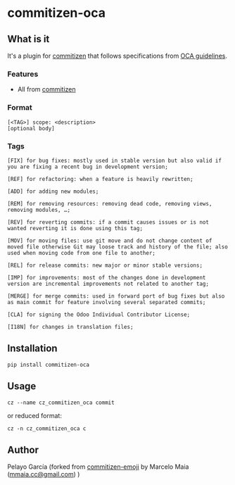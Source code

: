 # commitizen-oca
## What is it

It's a plugin for [commitizen](https://github.com/commitizen-tools/commitizen) that follows specifications from [OCA guidelines](https://github.com/OCA/odoo-community.org/blob/master/website/Contribution/CONTRIBUTING.rst#71commit-message).

### Features

- All from [commitizen](https://github.com/commitizen-tools/commitizen)

### Format

```
[<TAG>] scope: <description>
[optional body]
```

### Tags

    [FIX] for bug fixes: mostly used in stable version but also valid if you are fixing a recent bug in development version;

    [REF] for refactoring: when a feature is heavily rewritten;

    [ADD] for adding new modules;

    [REM] for removing resources: removing dead code, removing views, removing modules, …;

    [REV] for reverting commits: if a commit causes issues or is not wanted reverting it is done using this tag;

    [MOV] for moving files: use git move and do not change content of moved file otherwise Git may loose track and history of the file; also used when moving code from one file to another;

    [REL] for release commits: new major or minor stable versions;

    [IMP] for improvements: most of the changes done in development version are incremental improvements not related to another tag;

    [MERGE] for merge commits: used in forward port of bug fixes but also as main commit for feature involving several separated commits;

    [CLA] for signing the Odoo Individual Contributor License;

    [I18N] for changes in translation files;


## Installation

`pip install commitizen-oca`

## Usage

`cz --name cz_commitizen_oca commit`

or reduced format:

`cz -n cz_commitizen_oca c`

## Author

Pelayo García (forked from [commitizen-emoji](https://github.com/marcelomaia/commitizen-emoji) by Marcelo Maia (mmaia.cc@gmail.com) )
